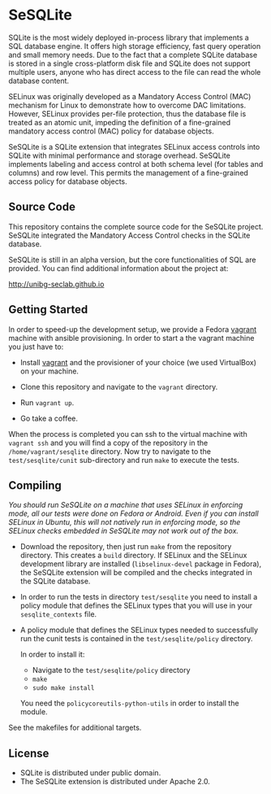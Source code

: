 # SeSQLite

SQLite is the most widely deployed in-process library that implements a SQL
database engine. It offers high storage efficiency, fast query operation and
small memory needs. Due to the fact that a complete SQLite database is stored
in a single cross-platform disk file and SQLite does not support multiple
users, anyone who has direct access to the file can read the whole database
content.

SELinux was originally developed as a Mandatory Access Control (MAC) mechanism
for Linux to demonstrate how to overcome DAC limitations. However, SELinux
provides per-file protection, thus the database file is treated as an atomic
unit, impeding the definition of a fine-grained mandatory access control (MAC)
policy for database objects.

SeSQLite is a SQLite extension that integrates SELinux access controls into
SQLite with minimal performance and storage overhead. SeSQLite implements
labeling and access control at both schema level (for tables and columns)
and row level. This permits the management of a fine-grained access policy
for database objects.

## Source Code

This repository contains the complete source code for the SeSQLite project.
SeSQLite integrated the Mandatory Access Control checks in the SQLite database.

SeSQLite is still in an alpha version, but the core functionalities of SQL
are provided. You can find additional information about the project at:

<http://unibg-seclab.github.io>

## Getting Started

In order to speed-up the development setup, we provide a Fedora
[vagrant](https://www.vagrantup.com) machine with ansible provisioning.
In order to start a the vagrant machine you just have to:

* Install [vagrant](https://www.vagrantup.com) and the provisioner of your
  choice (we used VirtualBox) on your machine.
  
* Clone this repository and navigate to the `vagrant` directory.

* Run `vagrant up`.

* Go take a coffee.

When the process is completed you can ssh to the virtual machine with
`vagrant ssh` and you will find a copy of the repository in the
`/home/vagrant/sesqlite` directory. Now try to navigate to the
`test/sesqlite/cunit` sub-directory and run `make` to execute the tests.

## Compiling

_You should run SeSQLite on a machine that uses SELinux in enforcing mode,
all our tests were done on Fedora or Android. Even if you can install
SELinux in Ubuntu, this will not natively run in enforcing mode, so the
SELinux checks embedded in SeSQLite may not work out of the box._

* Download the repository, then just run `make` from the repository directory.
  This creates a `build` directory. If SELinux and the SELinux development
  library are installed (`libselinux-devel` package in Fedora), the SeSQLite
  extension will be compiled and the checks integrated in the SQLite database.

* In order to run the tests in directory `test/sesqlite` you need to install
  a policy module that defines the SELinux types that you will use in your
  `sesqlite_contexts` file.
  
* A policy module that defines the SELinux types needed to successfully run the
  cunit tests is contained in the `test/sesqlite/policy` directory.
  
  In order to install it:
  
   * Navigate to the `test/sesqlite/policy` directory
   * `make`
   * `sudo make install`
   
  You need the `policycoreutils-python-utils` in order to install the module.

See the makefiles for additional targets.

## License

* SQLite is distributed under public domain.
* The SeSQLite extension is distributed under Apache 2.0.
